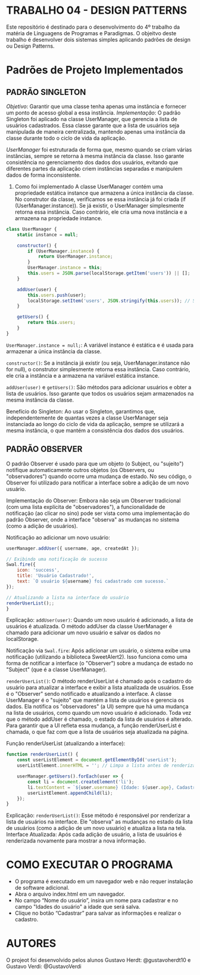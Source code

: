 # TRABALHO 04 - DESIGN PATTERNS

Este repositório é destinado para o desenvolvimento do 4º trabalho da matéria de Linguagens de Programas e Paradigmas.
O objeitvo deste trabalho é desenvolver dois sistemas simples aplicando padrões de design ou Design Patterns.
# Padrões de Projeto Implementados
## PADRÃO SINGLETON

*Objetivo*: Garantir que uma classe tenha apenas uma instância e fornecer um ponto de acesso global a essa instância.
*Implementação*: O padrão Singleton foi aplicado na classe UserManager, que gerencia a lista de usuários cadastrados. Essa classe garante que a lista de usuários seja manipulada de maneira centralizada, mantendo apenas uma instância da classe durante todo o ciclo de vida da aplicação.

*UserManager* foi estruturada de forma que, mesmo quando se criam várias instâncias, sempre se retorna à mesma instância da classe. Isso garante consistência no gerenciamento dos dados dos usuários, evitando que diferentes partes da aplicação criem instâncias separadas e manipulem dados de forma inconsistente.

1. Como foi implementado
A classe UserManager contém uma propriedade estática instance que armazena a única instância da classe. No construtor da classe, verificamos se essa instância já foi criada (if (UserManager.instance)). Se já existir, o UserManager simplesmente retorna essa instância. Caso contrário, ele cria uma nova instância e a armazena na propriedade instance.
```JavaScript
class UserManager {
    static instance = null; 

    constructor() {
        if (UserManager.instance) {
            return UserManager.instance; 
        }
        UserManager.instance = this; 
        this.users = JSON.parse(localStorage.getItem('users')) || [];
    }

    addUser(user) {
        this.users.push(user);
        localStorage.setItem('users', JSON.stringify(this.users)); // Salva os usuários no localStorage.
    }

    getUsers() {
        return this.users; 
    }
}
```

```UserManager.instance = null;```: A variável instance é estática e é usada para armazenar a única instância da classe.

```constructor()```: Se a instância já existir (ou seja, UserManager.instance não for null), o construtor simplesmente retorna essa instância. Caso contrário, ele cria a instância e a armazena na variável estática instance.

```addUser(user)``` e ```getUsers()```: São métodos para adicionar usuários e obter a lista de usuários. Isso garante que todos os usuários sejam armazenados na mesma instância da classe.

Benefício do Singleton: Ao usar o Singleton, garantimos que, independentemente de quantas vezes a classe UserManager seja instanciada ao longo do ciclo de vida da aplicação, sempre se utilizará a mesma instância, o que mantém a consistência dos dados dos usuários.

## PADRÃO OBSERVER 

O padrão Observer é usado para que um objeto (o Subject, ou "sujeito") notifique automaticamente outros objetos (os Observers, ou "observadores") quando ocorre uma mudança de estado. No seu código, o Observer foi utilizado para notificar a interface sobre a adição de um novo usuário.

Implementação do Observer:
Embora não seja um Observer tradicional (com uma lista explícita de "observadores"), a funcionalidade de notificação (ao clicar no sino) pode ser vista como uma implementação do padrão Observer, onde a interface "observa" as mudanças no sistema (como a adição de usuários).

Notificação ao adicionar um novo usuário:
```JavaScript
userManager.addUser({ username, age, createdAt });

// Exibindo uma notificação de sucesso
Swal.fire({
    icon: 'success',
    title: 'Usuário Cadastrado!',
    text: `O usuário ${username} foi cadastrado com sucesso.`
});

// Atualizando a lista na interface do usuário
renderUserList();;
}
```
Explicação:
```addUser(user)```: Quando um novo usuário é adicionado, a lista de usuários é atualizada. O método addUser da classe UserManager é chamado para adicionar um novo usuário e salvar os dados no localStorage.

Notificação via ```Swal.fire```: Após adicionar um usuário, o sistema exibe uma notificação (utilizando a biblioteca SweetAlert2). Isso funciona como uma forma de notificar a interface (o "Observer") sobre a mudança de estado no "Subject" (que é a classe UserManager).

```renderUserList()```: O método renderUserList é chamado após o cadastro do usuário para atualizar a interface e exibir a lista atualizada de usuários. Esse é o "Observer" sendo notificado e atualizando a interface.
A classe UserManager é o "sujeito" que mantém a lista de usuários e gerencia os dados. Ela notifica os "observadores" (a UI) sempre que há uma mudança na lista de usuários, como quando um novo usuário é adicionado. Toda vez que o método addUser é chamado, o estado da lista de usuários é alterado. Para garantir que a UI refleta essa mudança, a função renderUserList é chamada, o que faz com que a lista de usuários seja atualizada na página.

Função renderUserList (atualizando a interface):
```JavaScript
function renderUserList() {
    const userListElement = document.getElementById('userList');
    userListElement.innerHTML = ''; // Limpa a lista antes de renderizar novamente

    userManager.getUsers().forEach(user => {
        const li = document.createElement('li');
        li.textContent = `${user.username} (Idade: ${user.age}, Cadastrado em: ${user.createdAt})`;
        userListElement.appendChild(li);
    });
}
```
Explicação:
```renderUserList()```: Esse método é responsável por renderizar a lista de usuários na interface. Ele "observa" as mudanças no estado da lista de usuários (como a adição de um novo usuário) e atualiza a lista na tela.
Interface Atualizada: Após cada adição de usuário, a lista de usuários é renderizada novamente para mostrar a nova informação.


# COMO EXECUTAR O PROGRAMA

- O programa é executado em um navegador web e não requer instalação de software adicional.
- Abra o arquivo index.html em um navegador.
- No campo “Nome do usuário”, insira um nome para cadastrar e no campo "Idades do usuário" a idade que será salva.
- Clique no botão “Cadastrar” para salvar as informações e realizar o cadastro.

# AUTORES

O projeot foi desenvolvido pelos alunos Gustavo Herdt: @gustavoherdt10 e Gustavo Verdi: @GustavoVerdi
